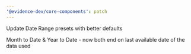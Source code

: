 ```yaml
---
'@evidence-dev/core-components': patch
---
```


Update Date Range presets with better defaults

Month to Date & Year to Date - now both end on last available date of the data used
